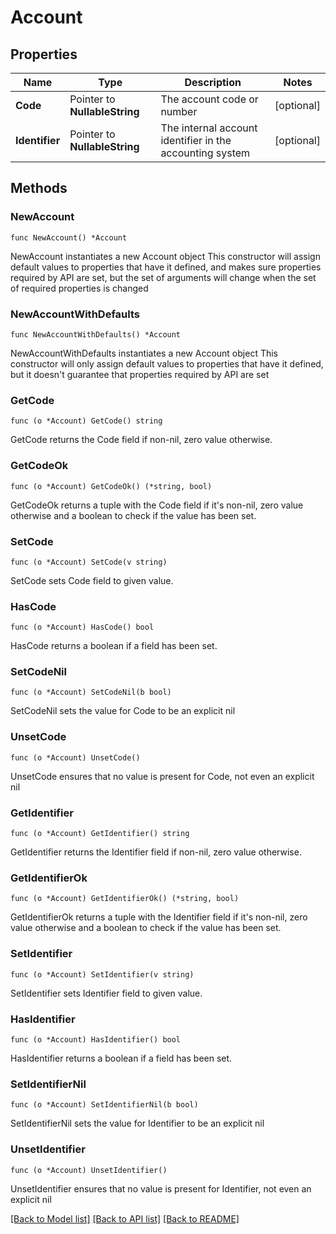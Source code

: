 # Account

## Properties

Name | Type | Description | Notes
------------ | ------------- | ------------- | -------------
**Code** | Pointer to **NullableString** | The account code or number | [optional] 
**Identifier** | Pointer to **NullableString** | The internal account identifier in the accounting system | [optional] 

## Methods

### NewAccount

`func NewAccount() *Account`

NewAccount instantiates a new Account object
This constructor will assign default values to properties that have it defined,
and makes sure properties required by API are set, but the set of arguments
will change when the set of required properties is changed

### NewAccountWithDefaults

`func NewAccountWithDefaults() *Account`

NewAccountWithDefaults instantiates a new Account object
This constructor will only assign default values to properties that have it defined,
but it doesn't guarantee that properties required by API are set

### GetCode

`func (o *Account) GetCode() string`

GetCode returns the Code field if non-nil, zero value otherwise.

### GetCodeOk

`func (o *Account) GetCodeOk() (*string, bool)`

GetCodeOk returns a tuple with the Code field if it's non-nil, zero value otherwise
and a boolean to check if the value has been set.

### SetCode

`func (o *Account) SetCode(v string)`

SetCode sets Code field to given value.

### HasCode

`func (o *Account) HasCode() bool`

HasCode returns a boolean if a field has been set.

### SetCodeNil

`func (o *Account) SetCodeNil(b bool)`

 SetCodeNil sets the value for Code to be an explicit nil

### UnsetCode
`func (o *Account) UnsetCode()`

UnsetCode ensures that no value is present for Code, not even an explicit nil
### GetIdentifier

`func (o *Account) GetIdentifier() string`

GetIdentifier returns the Identifier field if non-nil, zero value otherwise.

### GetIdentifierOk

`func (o *Account) GetIdentifierOk() (*string, bool)`

GetIdentifierOk returns a tuple with the Identifier field if it's non-nil, zero value otherwise
and a boolean to check if the value has been set.

### SetIdentifier

`func (o *Account) SetIdentifier(v string)`

SetIdentifier sets Identifier field to given value.

### HasIdentifier

`func (o *Account) HasIdentifier() bool`

HasIdentifier returns a boolean if a field has been set.

### SetIdentifierNil

`func (o *Account) SetIdentifierNil(b bool)`

 SetIdentifierNil sets the value for Identifier to be an explicit nil

### UnsetIdentifier
`func (o *Account) UnsetIdentifier()`

UnsetIdentifier ensures that no value is present for Identifier, not even an explicit nil

[[Back to Model list]](../README.md#documentation-for-models) [[Back to API list]](../README.md#documentation-for-api-endpoints) [[Back to README]](../README.md)


